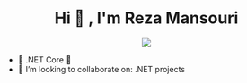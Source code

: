 <h1 align="center">Hi 👋 , I'm Reza Mansouri </h1>

<p align="center">
 <a href="https://www.linkedin.com/in/rezamansouri/" target="_blank">
  <img src="https://img.icons8.com/fluent/48/000000/linkedin.png" />
 </a>
  
- 💬  .NET Core 🤩
- 👯 I’m looking to collaborate on: .NET projects

</p>

<p align="center" dir="auto">
 <a href="#" alt="RezaMansouri's github stats">
  
 </a>
</p>


</br>

	
